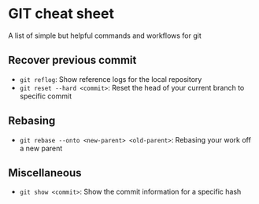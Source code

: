 # GIT cheat sheet

A list of simple but helpful commands and workflows for git

## Recover previous commit
* `git reflog`: Show reference logs for the local repository
* `git reset --hard <commit>`: Reset the head of your current branch to specific commit

## Rebasing
* `git rebase --onto <new-parent> <old-parent>`: Rebasing your work off a new parent

## Miscellaneous
* `git show <commit>`: Show the commit information for a specific hash
